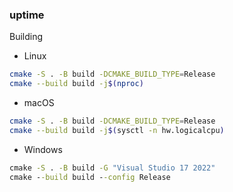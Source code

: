 ### uptime

Building
 - Linux
```bash
cmake -S . -B build -DCMAKE_BUILD_TYPE=Release
cmake --build build -j$(nproc)
```
 - macOS
```zsh
cmake -S . -B build -DCMAKE_BUILD_TYPE=Release
cmake --build build -j$(sysctl -n hw.logicalcpu)
```
 - Windows
```cmd
cmake -S . -B build -G "Visual Studio 17 2022"
cmake --build build --config Release
```
